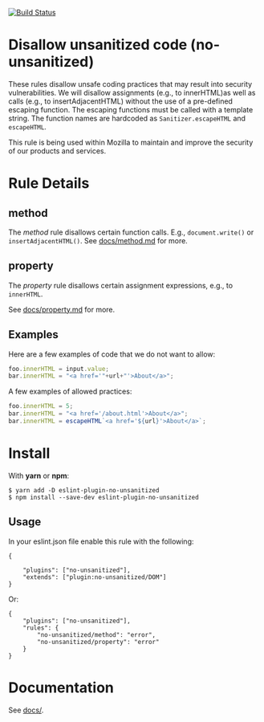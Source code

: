 [![Build Status](https://travis-ci.org/mozilla/eslint-plugin-no-unsanitized.svg?branch=master)](https://travis-ci.org/mozilla/eslint-plugin-no-unsanitized)
# Disallow unsanitized code (no-unsanitized)

These rules disallow unsafe coding practices that may result into security
vulnerabilities. We will disallow assignments (e.g., to innerHTML)as well as
calls (e.g., to insertAdjacentHTML) without the use of a pre-defined escaping
function. The escaping functions must be called with a template string.
The function names are hardcoded as `Sanitizer.escapeHTML` and `escapeHTML`.

This rule is being used within Mozilla to maintain and improve the security
of our products and services.

# Rule Details

## method
The *method* rule disallows certain function calls.
E.g., `document.write()` or `insertAdjacentHTML()`.
See [docs/method.md](docs/method.md) for more.

## property
The *property* rule disallows certain assignment expressions, e.g., to `innerHTML`.

See [docs/property.md](docs/property.md) for more.


## Examples

Here are a few examples of code that we do not want to allow:

```js
foo.innerHTML = input.value;
bar.innerHTML = "<a href='"+url+"'>About</a>";
```

A few examples of allowed practices:

```js
foo.innerHTML = 5;
bar.innerHTML = "<a href='/about.html'>About</a>";
bar.innerHTML = escapeHTML`<a href='${url}'>About</a>`;
```




# Install

With **yarn** or **npm**:
```
$ yarn add -D eslint-plugin-no-unsanitized
$ npm install --save-dev eslint-plugin-no-unsanitized
```

## Usage

In your eslint.json file enable this rule with the following:

```
{

    "plugins": ["no-unsanitized"],
    "extends": ["plugin:no-unsanitized/DOM"]
}
```

Or:
```
{
    "plugins": ["no-unsanitized"],
    "rules": {
        "no-unsanitized/method": "error",
        "no-unsanitized/property": "error"
    }
}
```

# Documentation
See [docs/](docs/).
